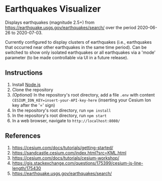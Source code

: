 # Earthquakes Visualizer

Displays earthquakes (magnitude 2.5+) from https://earthquake.usgs.gov/earthquakes/search/ over the period 2020-06-26 to 2020-07-03.

Currently configured to display clusters of earthquakes (i.e., earthquakes that occurred near other earthquakes in the same time period). Can be switched to show only isolated earthquakes or all earthquakes via a 'mode' parameter (to be made controllable via UI in a future release).



## Instructions

1. Install [Node.js](https://nodejs.org/en/)
2. Clone the repository
3. _(Optional)_ In the repository's root directory, add a file `.env` with content `CESIUM_ION_KEY=insert-your-API-key-here` (inserting your Cesium Ion key after the '=' sign)
4. In the repository's root directory, run `npm install`
5. In the repository's root directory, run `npm start`
6. In a web browser, navigate to `http://localhost:8080/`



## References

1. https://cesium.com/docs/tutorials/getting-started/
2. https://sandcastle.cesium.com/index.html?src=KML.html
3. https://cesium.com/docs/tutorials/cesium-workshop/
4. https://gis.stackexchange.com/questions/175399/cesium-js-line-length/175430
5. https://earthquake.usgs.gov/earthquakes/search/
